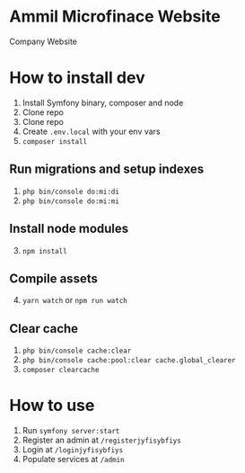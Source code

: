 # Ammil Microfinace Website

Company Website

# How to install dev
1. Install Symfony binary, composer and node
1. Clone repo
1. Clone repo
2. Create `.env.local` with your env vars
3. `composer install`
## Run migrations and setup indexes
1. `php bin/console do:mi:di`
2. `php bin/console do:mi:mi`
## Install node modules
3. `npm install`
## Compile assets
4. `yarn watch` or `npm run watch`
## Clear cache 
1. `php bin/console cache:clear`
1. `php bin/console cache:pool:clear cache.global_clearer`
2. `composer clearcache`

# How to use

1. Run `symfony server:start`
1. Register an admin at `/registerjyfisybfiys`
1. Login  at `/loginjyfisybfiys`
1. Populate services at `/admin`
